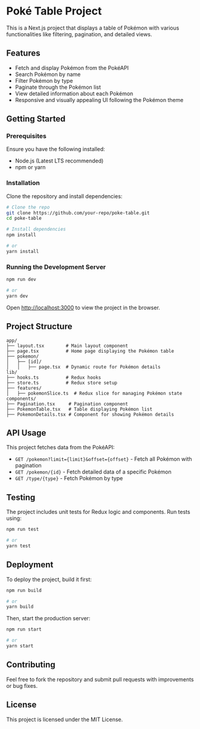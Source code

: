 # Poké Table Project

This is a Next.js project that displays a table of Pokémon with various functionalities like filtering, pagination, and detailed views.

## Features

- Fetch and display Pokémon from the PokéAPI
- Search Pokémon by name
- Filter Pokémon by type
- Paginate through the Pokémon list
- View detailed information about each Pokémon
- Responsive and visually appealing UI following the Pokémon theme

## Getting Started

### Prerequisites

Ensure you have the following installed:

- Node.js (Latest LTS recommended)
- npm or yarn

### Installation

Clone the repository and install dependencies:

```bash
# Clone the repo
git clone https://github.com/your-repo/poke-table.git
cd poke-table

# Install dependencies
npm install

# or
yarn install
```

### Running the Development Server

```bash
npm run dev

# or
yarn dev
```

Open [http://localhost:3000](http://localhost:3000) to view the project in the browser.

## Project Structure

```
app/
├── layout.tsx        # Main layout component
├── page.tsx          # Home page displaying the Pokémon table
├── pokemon/
│   ├── [id]/
│   │   ├── page.tsx  # Dynamic route for Pokémon details
lib/
├── hooks.ts          # Redux hooks
├── store.ts          # Redux store setup
├── features/
│   ├── pokemonSlice.ts  # Redux slice for managing Pokémon state
components/
├── Pagination.tsx     # Pagination component
├── PokemonTable.tsx   # Table displaying Pokémon list
├── PokemonDetails.tsx # Component for showing Pokémon details
```

## API Usage

This project fetches data from the PokéAPI:

- `GET /pokemon?limit={limit}&offset={offset}` - Fetch all Pokémon with pagination
- `GET /pokemon/{id}` - Fetch detailed data of a specific Pokémon
- `GET /type/{type}` - Fetch Pokémon by type

## Testing

The project includes unit tests for Redux logic and components. Run tests using:

```bash
npm run test

# or
yarn test
```

## Deployment

To deploy the project, build it first:

```bash
npm run build

# or
yarn build
```

Then, start the production server:

```bash
npm run start

# or
yarn start
```

## Contributing

Feel free to fork the repository and submit pull requests with improvements or bug fixes.

## License

This project is licensed under the MIT License.

